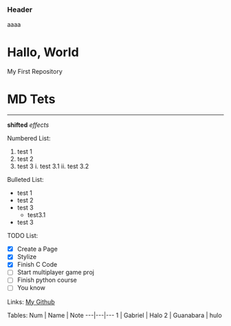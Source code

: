### Header
 aaaa

# Hallo, World
 My First Repository

# MD Tets 
 ***
 __shifted__ *effects*
 
 Numbered List:
  1. test 1
  1. test 2
  1. test 3
    i. test 3.1
    ii. test 3.2

 Bulleted List:
  * test 1
  * test 2
  * test 3
    * test3.1
  * test 3

 TODO List:
   - [X] Create a Page
   - [X] Stylize
   - [X] Finish C Code
   - [ ] Start multiplayer game proj
   - [ ] Finish python course
   - [ ] You know

 Links:
    [My Github](https://github.com/Gabriel-Spinola)

 Tables:
    Num | Name | Note
    ---|---|---
    1 | Gabriel | Halo
    2 | Guanabara | hulo

   
 